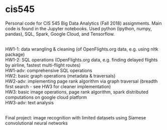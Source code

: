 # cis545

Personal code for CIS 545 Big Data Analytics (Fall 2018) assignments. Main code is found in the Jupyter notebooks.
Used python (ipython, numpy, pandas), SQL, Spark, Google Cloud, and Tensorflow.

<br />HW1-1:   data wrangling & cleaning (of OpenFlights.org data, e.g. using nltk package)
<br />HW1-2:   SQL operations (OpenFlights.org data, e.g. finding delayed flights by airline, fastest multi-flight routes)
<br />HW1-adv: comprehensive SQL operations
<br />HW2:  basic graph operations (metadata & traversals)
<br />HW2-adv:  implementing page rank algorithm via graph traversal (breadth first search - see HW3 for cleaner implementation)
<br />HW3:  basic image operations, page rank algorithm, spark distributed computations on google cloud platform
<br />HW3-adv:  text analysis

<br />Final project:  image recognition with limited datasets using Siamese convolutional neural networks
